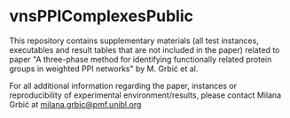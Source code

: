 # vnsPPIComplexesPublic

This repository contains supplementary materials (all test instances, executables and result tables that are not included in the paper) related to paper "A three-phase method for identifying functionally
related protein groups in weighted PPI networks" by M. Grbić et al. 

For all additional information regarding the paper, instances or reproducibility of experimental environment/results, please contact Milana Grbić at milana.grbic@pmf.unibl.org